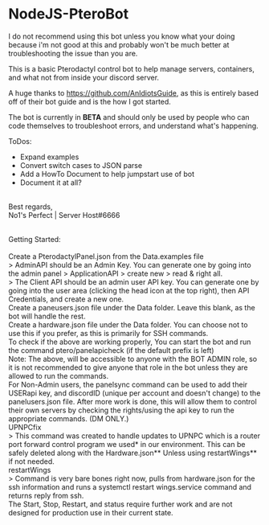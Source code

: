 # NodeJS-PteroBot
 
 I do not recommend using this bot unless you know what your doing because i'm not good at this and probably won't be much better at troubleshooting the issue than you are.
 
This is a basic Pterodactyl control bot to help manage servers, containers, and what not from inside your discord server. 

A huge thanks to https://github.com/AnIdiotsGuide, as this is entirely based off of their bot guide and is the how I got started.

The bot is currently in **BETA** and should only be used by people who can code themselves to troubleshoot errors, and understand what's happening.

ToDos:
- Expand examples
- Convert switch cases to JSON parse
- Add a HowTo Document to help jumpstart use of bot
- Document it at all?

<br>
Best regards, <br>
    No1's Perfect | Server Host#6666
<br><br>
	
Getting Started:<br><br>
Create a PterodactylPanel.json from the Data.examples file<br>
	> AdminAPI should be an Admin Key. You can generate one by going into the admin panel > ApplicationAPI > create new > read & right all. <br>
	> The Client API should be an admin user API key. You can generate one by going into the user area (clicking the head icon at the top right), then API Credentials, and create a new one. 
	<br>
Create a paneusers.json file under the Data folder. Leave this blank, as the bot will handle the rest.
<br>
Create a hardware.json file under the Data folder. You can choose not to use this if you prefer, as this is primarily for SSH commands.
<br>
To check if the above are working properly, You can start the bot and run the command ptero/panelapicheck (if the default prefix is left)
<br>
Note: The above, will be accessible to anyone with the BOT ADMIN role, so it is not recommended to give anyone that role in the bot unless they are allowed to run the commands.
<br>
For Non-Admin users, the panelsync command can be used to add their USERapi key, and discordID (unique per account and doesn't change) to the panelusers.json file. After more work is done, this will allow them to control their own servers by checking the rights/using the api key to run the appropriate commands. (DM ONLY.)
<br>
UPNPCfix<br>
	> This command was created to handle updates to UPNPC which is a router port forward control program we used* in our environment. This can be safely deleted along with the Hardware.json** Unless using restartWings** if not needed.
	<br>
restartWings<br>
	> Command is very bare bones right now, pulls from hardware.json for the ssh information and runs a systemctl restart wings.service command and returns reply from ssh.
	<br>
The Start, Stop, Restart, and status require further work and are not designed for production use in their current state.
